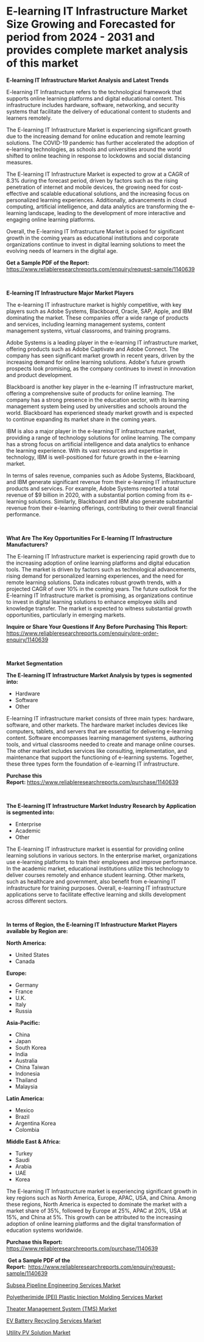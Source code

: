 <p><h1>E-learning IT Infrastructure Market Size Growing and Forecasted for period from 2024 - 2031 and provides complete market analysis of this market</h1></p><p><strong>E-learning IT Infrastructure Market Analysis and Latest Trends</strong></p>
<p><p>E-learning IT Infrastructure refers to the technological framework that supports online learning platforms and digital educational content. This infrastructure includes hardware, software, networking, and security systems that facilitate the delivery of educational content to students and learners remotely.</p><p>The E-learning IT Infrastructure Market is experiencing significant growth due to the increasing demand for online education and remote learning solutions. The COVID-19 pandemic has further accelerated the adoption of e-learning technologies, as schools and universities around the world shifted to online teaching in response to lockdowns and social distancing measures.</p><p>The E-learning IT Infrastructure Market is expected to grow at a CAGR of 8.3% during the forecast period, driven by factors such as the rising penetration of internet and mobile devices, the growing need for cost-effective and scalable educational solutions, and the increasing focus on personalized learning experiences. Additionally, advancements in cloud computing, artificial intelligence, and data analytics are transforming the e-learning landscape, leading to the development of more interactive and engaging online learning platforms.</p><p>Overall, the E-learning IT Infrastructure Market is poised for significant growth in the coming years as educational institutions and corporate organizations continue to invest in digital learning solutions to meet the evolving needs of learners in the digital age.</p></p>
<p><strong>Get a Sample PDF of the Report:&nbsp;</strong> <a href="https://www.reliableresearchreports.com/enquiry/request-sample/1140639">https://www.reliableresearchreports.com/enquiry/request-sample/1140639</a></p>
<p>&nbsp;</p>
<p><strong>E-learning IT Infrastructure Major Market Players</strong></p>
<p><p>The e-learning IT infrastructure market is highly competitive, with key players such as Adobe Systems, Blackboard, Oracle, SAP, Apple, and IBM dominating the market. These companies offer a wide range of products and services, including learning management systems, content management systems, virtual classrooms, and training programs.</p><p>Adobe Systems is a leading player in the e-learning IT infrastructure market, offering products such as Adobe Captivate and Adobe Connect. The company has seen significant market growth in recent years, driven by the increasing demand for online learning solutions. Adobe's future growth prospects look promising, as the company continues to invest in innovation and product development.</p><p>Blackboard is another key player in the e-learning IT infrastructure market, offering a comprehensive suite of products for online learning. The company has a strong presence in the education sector, with its learning management system being used by universities and schools around the world. Blackboard has experienced steady market growth and is expected to continue expanding its market share in the coming years.</p><p>IBM is also a major player in the e-learning IT infrastructure market, providing a range of technology solutions for online learning. The company has a strong focus on artificial intelligence and data analytics to enhance the learning experience. With its vast resources and expertise in technology, IBM is well-positioned for future growth in the e-learning market.</p><p>In terms of sales revenue, companies such as Adobe Systems, Blackboard, and IBM generate significant revenue from their e-learning IT infrastructure products and services. For example, Adobe Systems reported a total revenue of $9 billion in 2020, with a substantial portion coming from its e-learning solutions. Similarly, Blackboard and IBM also generate substantial revenue from their e-learning offerings, contributing to their overall financial performance.</p></p>
<p>&nbsp;</p>
<p><strong>What Are The Key Opportunities For E-learning IT Infrastructure Manufacturers?</strong></p>
<p><p>The E-learning IT Infrastructure market is experiencing rapid growth due to the increasing adoption of online learning platforms and digital education tools. The market is driven by factors such as technological advancements, rising demand for personalized learning experiences, and the need for remote learning solutions. Data indicates robust growth trends, with a projected CAGR of over 10% in the coming years. The future outlook for the E-learning IT Infrastructure market is promising, as organizations continue to invest in digital learning solutions to enhance employee skills and knowledge transfer. The market is expected to witness substantial growth opportunities, particularly in emerging markets.</p></p>
<p><strong>Inquire or Share Your Questions If Any Before Purchasing This Report:</strong> <a href="https://www.reliableresearchreports.com/enquiry/pre-order-enquiry/1140639">https://www.reliableresearchreports.com/enquiry/pre-order-enquiry/1140639</a></p>
<p>&nbsp;</p>
<p><strong>Market Segmentation</strong></p>
<p><strong>The E-learning IT Infrastructure Market Analysis by types is segmented into:</strong></p>
<p><ul><li>Hardware</li><li>Software</li><li>Other</li></ul></p>
<p><p>E-learning IT infrastructure market consists of three main types: hardware, software, and other markets. The hardware market includes devices like computers, tablets, and servers that are essential for delivering e-learning content. Software encompasses learning management systems, authoring tools, and virtual classrooms needed to create and manage online courses. The other market includes services like consulting, implementation, and maintenance that support the functioning of e-learning systems. Together, these three types form the foundation of e-learning IT infrastructure.</p></p>
<p><strong>Purchase this Report:&nbsp;</strong><a href="https://www.reliableresearchreports.com/purchase/1140639">https://www.reliableresearchreports.com/purchase/1140639</a></p>
<p>&nbsp;</p>
<p><strong>The E-learning IT Infrastructure Market Industry Research by Application is segmented into:</strong></p>
<p><ul><li>Enterprise</li><li>Academic</li><li>Other</li></ul></p>
<p><p>The E-learning IT infrastructure market is essential for providing online learning solutions in various sectors. In the enterprise market, organizations use e-learning platforms to train their employees and improve performance. In the academic market, educational institutions utilize this technology to deliver courses remotely and enhance student learning. Other markets, such as healthcare and government, also benefit from e-learning IT infrastructure for training purposes. Overall, e-learning IT infrastructure applications serve to facilitate effective learning and skills development across different sectors.</p></p>
<p>&nbsp;</p>
<p><strong>In terms of Region, the E-learning IT Infrastructure Market Players available by Region are:</strong></p>
<p>
    <p> <strong> North America: </strong>
        <ul>
            <li>United States</li>
            <li>Canada</li>
        </ul>
        </p> 
    <p> <strong> Europe: </strong>
        <ul>
            <li>Germany</li>
            <li>France</li>
            <li>U.K.</li>
            <li>Italy</li>
            <li>Russia</li>
        </ul>
        </p> 
    <p> <strong> Asia-Pacific: </strong>
        <ul>
            <li>China</li>
            <li>Japan</li>
            <li>South Korea</li>
            <li>India</li>
            <li>Australia</li>
            <li>China Taiwan</li>
            <li>Indonesia</li>
            <li>Thailand</li>
            <li>Malaysia</li>
        </ul>
        </p> 
    <p> <strong> Latin America: </strong>
        <ul>
            <li>Mexico</li>
            <li>Brazil</li>
            <li>Argentina Korea</li>
            <li>Colombia</li>
        </ul>
        </p> 
    <p> <strong> Middle East & Africa: </strong>
        <ul>
            <li>Turkey</li>
            <li>Saudi</li>
            <li>Arabia</li>
            <li>UAE</li>
            <li>Korea</li>
        </ul>
    </p>
    </p>
<p><p>The E-learning IT Infrastructure market is experiencing significant growth in key regions such as North America, Europe, APAC, USA, and China. Among these regions, North America is expected to dominate the market with a market share of 35%, followed by Europe at 25%, APAC at 20%, USA at 15%, and China at 5%. This growth can be attributed to the increasing adoption of online learning platforms and the digital transformation of education systems worldwide.</p></p>
<p><strong>Purchase this Report: </strong><a href="https://www.reliableresearchreports.com/purchase/1140639">https://www.reliableresearchreports.com/purchase/1140639</a></p>
<p>&nbsp;<strong>Get a Sample PDF of the Report:&nbsp;&nbsp;</strong><a href="https://www.reliableresearchreports.com/enquiry/request-sample/1140639">https://www.reliableresearchreports.com/enquiry/request-sample/1140639</a></p>
<p><strong></strong></p>
<p><p><a href="https://medium.com/@deirdredavies67/subsea-pipeline-engineering-services-market-size-and-market-trends-complete-industry-overview-3850172730d5">Subsea Pipeline Engineering Services Market</a></p><p><a href="https://medium.com/@deirdredavies67/polyetherimide-pei-plastic-injection-molding-services-market-trends-and-market-analysis-b156ddf33686">Polyetherimide (PEI) Plastic Injection Molding Services Market</a></p><p><a href="https://medium.com/@seanhunt765/theater-management-system-tms-market-research-report-its-history-and-forecast-2024-to-2031-f8e2a36e1513">Theater Management System (TMS) Market</a></p><p><a href="https://medium.com/@deirdredavies67/ev-battery-recycling-services-market-furnishes-information-on-market-share-market-trends-and-eb2b9eb0e0ae">EV Battery Recycling Services Market</a></p><p><a href="https://medium.com/@deirdredavies67/utility-pv-solution-market-insight-market-trends-growth-forecasted-from-2024-to-2031-3fcac8417897">Utility PV Solution Market</a></p></p>
